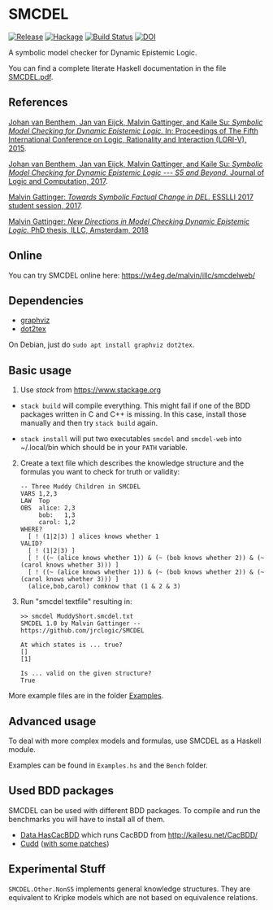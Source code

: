 # SMCDEL

[![Release](https://img.shields.io/github/release/jrclogic/SMCDEL.svg)](https://github.com/jrclogic/SMCDEL/releases)
[![Hackage](https://img.shields.io/hackage/v/smcdel.svg)](https://hackage.haskell.org/package/smcdel)
[![Build Status](https://api.travis-ci.org/jrclogic/SMCDEL.svg?branch=master)](https://travis-ci.org/jrclogic/SMCDEL)
[![DOI](https://zenodo.org/badge/36519077.svg)](https://zenodo.org/badge/latestdoi/36519077)

A symbolic model checker for Dynamic Epistemic Logic.

You can find a complete literate Haskell documentation in the file
[SMCDEL.pdf](https://github.com/jrclogic/SMCDEL/raw/master/SMCDEL.pdf).

## References

[Johan van Benthem, Jan van Eijck, Malvin Gattinger, and Kaile Su:
*Symbolic Model Checking for Dynamic Epistemic Logic.*
In: Proceedings of The Fifth International Conference on Logic, Rationality and Interaction (LORI-V),
2015](https://doi.org/10.1007/978-3-662-48561-3_30).

[Johan van Benthem, Jan van Eijck, Malvin Gattinger, and Kaile Su:
*Symbolic Model Checking for Dynamic Epistemic Logic --- S5 and Beyond.*
Journal of Logic and Computation,
2017](https://homepages.cwi.nl/~jve/papers/16/pdfs/2016-05-23-del-bdd-lori-journal.pdf).

[Malvin Gattinger:
*Towards Symbolic Factual Change in DEL.*
ESSLLI 2017 student session,
2017](https://w4eg.de/malvin/illc/2017-07-symbolicfactualchange.pdf).

[Malvin Gattinger:
*New Directions in Model Checking Dynamic Epistemic Logic.*
PhD thesis, ILLC, Amsterdam,
2018](https://malv.in/phdthesis/)

## Online

You can try SMCDEL online here: https://w4eg.de/malvin/illc/smcdelweb/


## Dependencies

- [graphviz](http://graphviz.org/)
- [dot2tex](https://github.com/kjellmf/dot2tex)

On Debian, just do `sudo apt install graphviz dot2tex`.


## Basic usage

1) Use *stack* from https://www.stackage.org

- `stack build` will compile everything. This might fail if one of
  the BDD packages written in C and C++ is missing. In this case,
  install those manually and then try `stack build` again.

- `stack install` will put two executables `smcdel` and `smcdel-web`
  into ~/.local/bin which should be in your `PATH` variable.

2) Create a text file which describes the knowledge structure and
the formulas you want to check for truth or validity:

    ```
    -- Three Muddy Children in SMCDEL
    VARS 1,2,3
    LAW  Top
    OBS  alice: 2,3
         bob:   1,3
         carol: 1,2
    WHERE?
      [ ! (1|2|3) ] alices knows whether 1
    VALID?
      [ ! (1|2|3) ]
      [ ! ((~ (alice knows whether 1)) & (~ (bob knows whether 2)) & (~ (carol knows whether 3))) ]
      [ ! ((~ (alice knows whether 1)) & (~ (bob knows whether 2)) & (~ (carol knows whether 3))) ]
      (alice,bob,carol) comknow that (1 & 2 & 3)
    ```

3) Run "smcdel textfile" resulting in:

    ```
    >> smcdel MuddyShort.smcdel.txt
    SMCDEL 1.0 by Malvin Gattinger -- https://github.com/jrclogic/SMCDEL

    At which states is ... true?
    []
    [1]

    Is ... valid on the given structure?
    True
    ```

More example files are in the folder [Examples](https://github.com/jrclogic/SMCDEL/tree/master/Examples).


## Advanced usage

To deal with more complex models and formulas, use SMCDEL as a Haskell module.

Examples can be found in `Examples.hs` and the `Bench` folder.


## Used BDD packages

SMCDEL can be used with different BDD packages. To compile and
run the benchmarks you will have to install all of them.

- [Data.HasCacBDD](https://github.com/m4lvin/HasCacBDD) which runs CacBDD from <http://kailesu.net/CacBDD/>
- [Cudd](https://github.com/davidcock/cudd) ([with some patches](https://github.com/m4lvin/cudd))


## Experimental Stuff

`SMCDEL.Other.NonS5` implements general knowledge structures. They are
equivalent to Kripke models which are not based on equivalence relations.
